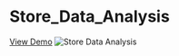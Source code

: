 # Store_Data_Analysis
[View Demo](https://1drv.ms/x/s!AmkD6RrXTkUwcRZwdj32PHoNh8g?e=um9CXf)
![Store Data Analysis](https://user-images.githubusercontent.com/80643467/236608408-17d37451-71a8-43bb-879f-cb4d14e7d13a.png)
